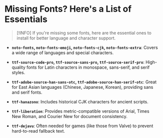 # Missing Fonts? Here's a List of Essentials

> [!INFO]
> If you're missing some fonts, here are the essential ones to install for better language and character support.


- **`noto-fonts`, `noto-fonts-emoji`, `noto-fonts-cjk`, `noto-fonts-extra`**:
  Covers a wide range of languages and special characters.

- **`ttf-source-code-pro`, `ttf-source-sans-pro`, `ttf-source-serif-pro`**:
  High-quality fonts for Latin characters in monospace, sans-serif, and serif styles.

- **`ttf-adobe-source-han-sans-otc`, `ttf-adobe-source-han-serif-otc`**:
  Great for East Asian languages (Chinese, Japanese, Korean), providing sans and serif fonts.

- **`ttf-hanazono`**:
  Includes historical CJK characters for ancient scripts.

- **`ttf-liberation`**:
  Provides metric-compatible versions of Arial, Times New Roman, and Courier New for document consistency.

- **`ttf-dejavu`**:
  Often needed for games (like those from Valve) to prevent hard-to-read fallback text.
